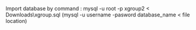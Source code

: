 Import database by command : mysql -u root -p xgroup2 < Downloads\xgroup.sql (mysql -u username -pasword database_name < file location)
